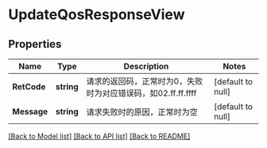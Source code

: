 # UpdateQosResponseView

## Properties
Name | Type | Description | Notes
------------ | ------------- | ------------- | -------------
**RetCode** | **string** | 请求的返回码，正常时为0，失败时为对应错误码，如02.ff.ff.ffff | [default to null]
**Message** | **string** | 请求失败时的原因，正常时为空 | [default to null]

[[Back to Model list]](../README.md#documentation-for-models) [[Back to API list]](../README.md#documentation-for-api-endpoints) [[Back to README]](../README.md)


